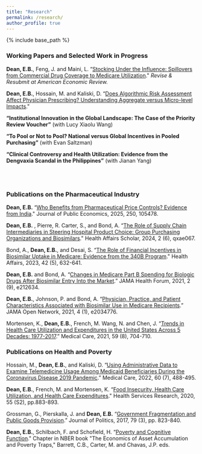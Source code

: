 ```yaml
---
title: "Research"
permalink: /research/
author_profile: true
---
```


{% include base_path %}


<H3>Working Papers and Selected Work in Progress</H3>

<b>Dean, E.B.</b>, Feng, J. and Maini, L. “<a href="https://papers.ssrn.com/sol3/papers.cfm?abstract_id=4578352">Stocking Under the Influence: Spillovers from Commercial Drug Coverage to Medicare Utilization</a>." <i>Revise & Resubmit at American Economic Review.</i>

<b>Dean, E.B.</b>, Hossain, M. and Kaliski, D. “<a href="https://papers.ssrn.com/sol3/papers.cfm?abstract_id=4728112">Does Algorithmic Risk Assessment Affect Physician Prescribing? Understanding Aggregate versus Micro-level Impacts</a>." 

<b>“Institutional Innovation in the Global Landscape: The Case of the Priority Review Voucher”</b> (with Lucy Xiaolu Wang)
   
<b>“To Pool or Not to Pool? National versus Global Incentives in Pooled Purchasing”</b> (with Evan Saltzman)

<b>“Clinical Controversy and Health Utilization: Evidence from the Dengvaxia Scandal in the Philippines”</b> (with Jianan Yang)

<br><br>
    
<H3>Publications on the Pharmaceutical Industry </H3>

<b>Dean, E.B.</b> “<a href="https://www.sciencedirect.com/science/article/pii/S0047272725001768">Who Benefits from Pharmaceutical Price Controls? Evidence from India</a>." Journal of Public Economics, 2025, 250, 105478.

<b>Dean, E.B.</b> , Pierre, R. Carter, S., and Bond, A. “<a href="https://academic.oup.com/healthaffairsscholar/article/2/6/qxae067/7674343">The Role of Supply Chain Intermediaries in Steering Hospital Product Choice: Group Purchasing Organizations and Biosimilars</a>." Health Affairs Scholar, 2024, 2 (6), qxae067.

Bond, A.,  <b>Dean, E.B.</b>, and Desai, S. “<a href="https://www.healthaffairs.org/doi/full/10.1377/hlthaff.2022.00812">The Role of Financial Incentives in Biosimilar Uptake in Medicare: Evidence from the 340B Program</a>." Health Affairs, 2023, 42 (5), 632-641.

<b>Dean, E.B.</b> and Bond, A. “<a href="https://jamanetwork.com/journals/jama-health-forum/fullarticle/2784388">Changes in Medicare Part B Spending for Biologic Drugs After Biosimilar Entry Into the Market</a>.” JAMA Health Forum, 2021, 2 (9), e212634.

<b>Dean, E.B.</b>, Johnson, P. and Bond, A. “<a href="https://pubmed.ncbi.nlm.nih.gov/33502485/">Physician, Practice, and Patient Characteristics Associated with Biosimilar Use in Medicare Recipients</a>.” JAMA Open Network, 2021, 4 (1), e2034776.

Mortensen, K., <b>Dean, E.B.</b>, French, M. Wang, N. and Chen, J. “<a href="https://pubmed.ncbi.nlm.nih.gov/33935253/">Trends in Health Care Utilization and Expenditures in the United States Across 5 Decades: 1977-2017</a>.” Medical Care, 2021, 59 (8), 704-710.


<H3>Publications on Health and Poverty </H3>

Hossain, M., <b>Dean, E.B.</b>, and Kaliski, D. “<a href="https://journals.lww.com/lww-medicalcare/Fulltext/2022/07000/Using_Administrative_Data_to_Examine_Telemedicine.2.aspx">Using Administrative Data to Examine Telemedicine Usage Among Medicaid Beneficiaries During the Coronavirus Disease 2019 Pandemic</a>.” Medical Care, 2022, 60 (7), 488-495.

<b>Dean, E.B.</b>, French, M. and Mortensen, K. “<a href="https://onlinelibrary.wiley.com/doi/full/10.1111/1475-6773.13283">Food Insecurity, Health Care Utilization, and Health Care Expenditures</a>." Health Services Research, 2020, 55 (S2), pp.883-893.
  
Grossman, G., Pierskalla, J. and <b>Dean, E.B.</b> “<a href="https://www.journals.uchicago.edu/doi/10.1086/690305">Government Fragmentation and Public Goods Provision</a>.” Journal of Politics, 2017, 79 (3), pp. 823-840.

<b>Dean, E.B.</b>, Schilbach, F. and Schofield, H. “<a href="https://www.nber.org/chapters/c13830.pdf">Poverty and Cognitive Function</a>." Chapter in NBER book "The Economics of Asset Accumulation and Poverty Traps," Barrett, C.B., Carter, M. and Chavas, J.P. eds.
